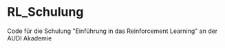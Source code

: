 # RL_Schulung
Code für die Schulung "Einführung in das Reinforcement Learning" an der AUDI Akademie
